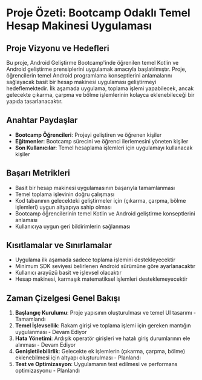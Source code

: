# Proje Özeti: Bootcamp Odaklı Temel Hesap Makinesi Uygulaması

## Proje Vizyonu ve Hedefleri
Bu proje, Android Geliştirme Bootcamp'inde öğrenilen temel Kotlin ve Android geliştirme prensiplerini uygulamak amacıyla başlatılmıştır. Proje, öğrencilerin temel Android programlama konseptlerini anlamalarını sağlayacak basit bir hesap makinesi uygulaması geliştirmeyi hedeflemektedir. İlk aşamada uygulama, toplama işlemi yapabilecek, ancak gelecekte çıkarma, çarpma ve bölme işlemlerinin kolayca eklenebileceği bir yapıda tasarlanacaktır.

## Anahtar Paydaşlar
- **Bootcamp Öğrencileri**: Projeyi geliştiren ve öğrenen kişiler
- **Eğitmenler**: Bootcamp sürecini ve öğrenci ilerlemesini yöneten kişiler
- **Son Kullanıcılar**: Temel hesaplama işlemleri için uygulamayı kullanacak kişiler

## Başarı Metrikleri
- Basit bir hesap makinesi uygulamasının başarıyla tamamlanması
- Temel toplama işlevinin doğru çalışması
- Kod tabanının gelecekteki geliştirmeler için (çıkarma, çarpma, bölme işlemleri) uygun altyapıya sahip olması
- Bootcamp öğrencilerinin temel Kotlin ve Android geliştirme konseptlerini anlaması
- Kullanıcıya uygun geri bildirimlerin sağlanması

## Kısıtlamalar ve Sınırlamalar
- Uygulama ilk aşamada sadece toplama işlemini destekleyecektir
- Minimum SDK seviyesi belirlenen Android sürümüne göre ayarlanacaktır
- Kullanıcı arayüzü basit ve işlevsel olacaktır
- Hesap makinesi, karmaşık matematiksel işlemleri desteklemeyecektir

## Zaman Çizelgesi Genel Bakışı
1. **Başlangıç Kurulumu**: Proje yapısının oluşturulması ve temel UI tasarımı - Tamamlandı
2. **Temel İşlevsellik**: Rakam girişi ve toplama işlemi için gereken mantığın uygulanması - Devam Ediyor
3. **Hata Yönetimi**: Ardışık operatör girişleri ve hatalı giriş durumlarının ele alınması - Devam Ediyor
4. **Genişletilebilirlik**: Gelecekte ek işlemlerin (çıkarma, çarpma, bölme) eklenebilmesi için altyapı oluşturulması - Planlandı
5. **Test ve Optimizasyon**: Uygulamanın test edilmesi ve performans optimizasyonu - Planlandı